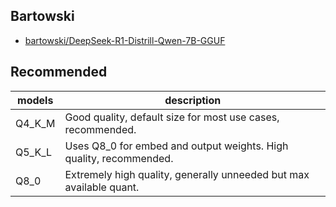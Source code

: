 ## Bartowski
- [bartowski/DeepSeek-R1-Distrill-Qwen-7B-GGUF](https://huggingface.co/bartowski/DeepSeek-R1-Distill-Qwen-7B-GGUF)

## Recommended
| models | description                                                         |
|--------|---------------------------------------------------------------------|
| Q4_K_M | Good quality, default size for most use cases, recommended.         |
| Q5_K_L | Uses Q8_0 for embed and output weights. High quality, recommended.  |
| Q8_0   | Extremely high quality, generally unneeded but max available quant. |